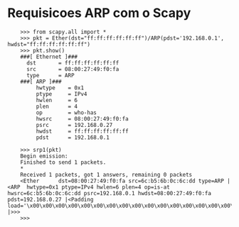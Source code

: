 # Requisicoes ARP com o Scapy

        >>> from scapy.all import *
        >>> pkt = Ether(dst="ff:ff:ff:ff:ff:ff")/ARP(pdst='192.168.0.1', hwdst="ff:ff:ff:ff:ff:ff")
        >>> pkt.show()
        ###[ Ethernet ]### 
          dst       = ff:ff:ff:ff:ff:ff
          src       = 08:00:27:49:f0:fa
          type      = ARP
        ###[ ARP ]### 
             hwtype    = 0x1
             ptype     = IPv4
             hwlen     = 6
             plen      = 4
             op        = who-has
             hwsrc     = 08:00:27:49:f0:fa
             psrc      = 192.168.0.27
             hwdst     = ff:ff:ff:ff:ff:ff
             pdst      = 192.168.0.1

        >>> srp1(pkt)
        Begin emission:
        Finished to send 1 packets.
        *
        Received 1 packets, got 1 answers, remaining 0 packets
        <Ether      dst=08:00:27:49:f0:fa src=6c:b5:6b:0c:6c:dd type=ARP |<ARP  hwtype=0x1 ptype=IPv4 hwlen=6 plen=4 op=is-at hwsrc=6c:b5:6b:0c:6c:dd psrc=192.168.0.1 hwdst=08:00:27:49:f0:fa pdst=192.168.0.27 |<Padding  load='\x00\x00\x00\x00\x00\x00\x00\x00\x00\x00\x00\x00\x00\x00\x00\x00\x00\x00' |>>>
        >>> 

